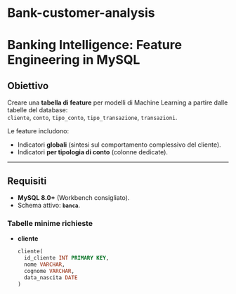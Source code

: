 # Bank-customer-analysis

# Banking Intelligence: Feature Engineering in MySQL

## Obiettivo
Creare una **tabella di feature** per modelli di Machine Learning a partire dalle tabelle del database:  
`cliente`, `conto`, `tipo_conto`, `tipo_transazione`, `transazioni`.  

Le feature includono:  
- Indicatori **globali** (sintesi sul comportamento complessivo del cliente).  
- Indicatori **per tipologia di conto** (colonne dedicate).  

---

## Requisiti
- **MySQL 8.0+** (Workbench consigliato).  
- Schema attivo: **`banca`**.  

### Tabelle minime richieste
- **cliente**  
  ```sql
  cliente(
    id_cliente INT PRIMARY KEY,
    nome VARCHAR,
    cognome VARCHAR,
    data_nascita DATE
  )
